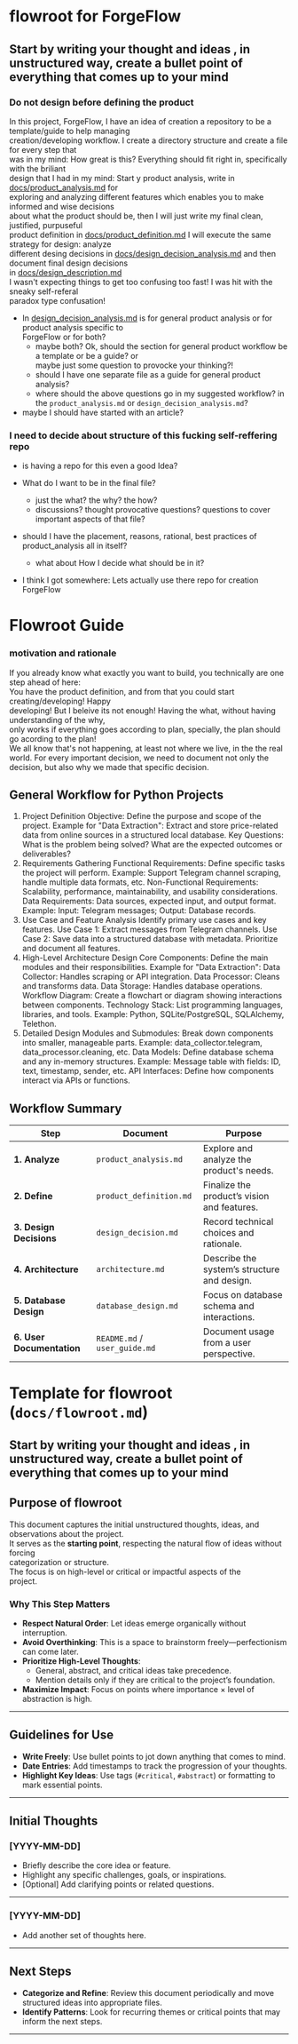 # flowroot for ForgeFlow
## Start by writing your thought and ideas , in unstructured way, create a bullet point of everything that comes up to your mind
### Do not design before defining the product
In this project, ForgeFlow, I have an idea of creation a repository to be a template/guide to help managing  
creation/developing workflow. I create a directory structure and create a file for every step that  
was in my mind: How great is this? Everything should fit right in, specifically with the briliant   
design that I had in my mind: Start y product analysis, write in [docs/product_analysis.md](docs/product_analysis.md) for  
exploring and analyzing different features which enables you to make informed and wise decisions  
about what the product should be, then I will just write my final clean, justified, purpuseful  
product definition in
[docs/product_definition.md](docs/product_definition.md)
I will execute the same strategy for design: analyze  
different desing decisions in [docs/design_decision_analysis.md](docs/design_decision_analysis.md) and then document final design decisions  
in [docs/design_description.md](docs/design_description.md)  
I wasn't expecting things to get too confusing too fast! I was hit with the sneaky self-referal  
paradox type confusation! 
- In [design_decision_analysis.md](docs/design_decision_analysis.md) is for general product analysis 
or for product analysis specific to  
ForgeFlow or for both? 
  - maybe both? Ok, should the section for general product workflow be a template or be a guide? or  
  maybe just some question to provocke your thinking?!
  - should I have one separate file as a guide for general product analysis?
  - where should the above questions go in my suggested workflow? in the `product_analysis.md` or
  `design_decision_analysis.md`? 
- maybe I should have started with an article?






### I need to decide about structure of this fucking self-reffering repo

- is having a repo for this even a good Idea?
- What do I want to be in the final file?
  - just the what? the why? the how? 
  - discussions? thought provocative questions? questions to cover important aspects of that file?
- should I have the placement, reasons, rational, best practices of product_analysis all in itself?
  - what about How I decide what should be in it? 


- I think I got somewhere: Lets actually use there repo for creation ForgeFlow

# Flowroot Guide

### motivation and rationale 
 If you already know what exactly you want to build, you technically are one step ahead of here:  
You have the product definition, and from that you could start creating/developing! Happy  
developing! But I beleive its not enough! Having the what, without having understanding of the why,  
only works if everything goes according to plan, specially, the plan should go acording to the plan!  
We all know that's not happening, at least not where we live, in the the real world. 
For every important decision, we need to document not only the decision, but also why we made that specific decision. 


## General Workflow for Python Projects
1. Project Definition
Objective: Define the purpose and scope of the project.
Example for "Data Extraction": Extract and store price-related data from online sources in a structured local database.
Key Questions:
What is the problem being solved?
What are the expected outcomes or deliverables?
2. Requirements Gathering
Functional Requirements:
Define specific tasks the project will perform.
Example: Support Telegram channel scraping, handle multiple data formats, etc.
Non-Functional Requirements:
Scalability, performance, maintainability, and usability considerations.
Data Requirements:
Data sources, expected input, and output format.
Example: Input: Telegram messages; Output: Database records.
3. Use Case and Feature Analysis
Identify primary use cases and key features.
Use Case 1: Extract messages from Telegram channels.
Use Case 2: Save data into a structured database with metadata.
Prioritize and document all features.
4. High-Level Architecture Design
Core Components:
Define the main modules and their responsibilities.
Example for "Data Extraction":
Data Collector: Handles scraping or API integration.
Data Processor: Cleans and transforms data.
Data Storage: Handles database operations.
Workflow Diagram:
Create a flowchart or diagram showing interactions between components.
Technology Stack:
List programming languages, libraries, and tools.
Example: Python, SQLite/PostgreSQL, SQLAlchemy, Telethon.
5. Detailed Design
Modules and Submodules:
Break down components into smaller, manageable parts.
Example: data_collector.telegram, data_processor.cleaning, etc.
Data Models:
Define database schema and any in-memory structures.
Example: Message table with fields: ID, text, timestamp, sender, etc.
API Interfaces:
Define how components interact via APIs or functions.

## Workflow Summary


| **Step**              | **Document**               | **Purpose**                                           |
|-----------------------|----------------------------|-------------------------------------------------------|
| **1. Analyze**        | `product_analysis.md`      | Explore and analyze the product's needs.              |
| **2. Define**         | `product_definition.md`    | Finalize the product’s vision and features.           |
| **3. Design Decisions**| `design_decision.md`      | Record technical choices and rationale.               |
| **4. Architecture**   | `architecture.md`          | Describe the system’s structure and design.           |
| **5. Database Design**| `database_design.md`       | Focus on database schema and interactions.            |
| **6. User Documentation** | `README.md` / `user_guide.md` | Document usage from a user perspective.        |




# Template for flowroot (`docs/flowroot.md`)
## Start by writing your thought and ideas , in unstructured way, create a bullet point of everything that comes up to your mind
## Purpose of flowroot
This document captures the initial unstructured thoughts, ideas, and observations about the project.  
It serves as the **starting point**, respecting the natural flow of ideas without forcing   
categorization or structure.   
The focus is on high-level or critical or impactful aspects of the   
project.



### Why This Step Matters
- **Respect Natural Order**: Let ideas emerge organically without interruption.
- **Avoid Overthinking**: This is a space to brainstorm freely—perfectionism can come later.
- **Prioritize High-Level Thoughts**:
  - General, abstract, and critical ideas take precedence.
  - Mention details only if they are critical to the project’s foundation.
- **Maximize Impact**: Focus on points where importance × level of abstraction is high.

---

## Guidelines for Use
- **Write Freely**: Use bullet points to jot down anything that comes to mind.
- **Date Entries**: Add timestamps to track the progression of your thoughts.
- **Highlight Key Ideas**: Use tags (`#critical`, `#abstract`) or formatting to mark essential points.

---

## Initial Thoughts

### [YYYY-MM-DD]
- Briefly describe the core idea or feature.
- Highlight any specific challenges, goals, or inspirations.
- [Optional] Add clarifying points or related questions.

---

### [YYYY-MM-DD]
- Add another set of thoughts here.

---

## Next Steps
- **Categorize and Refine**: Review this document periodically and move structured ideas into appropriate files.
- **Identify Patterns**: Look for recurring themes or critical points that may inform the next steps.

---

